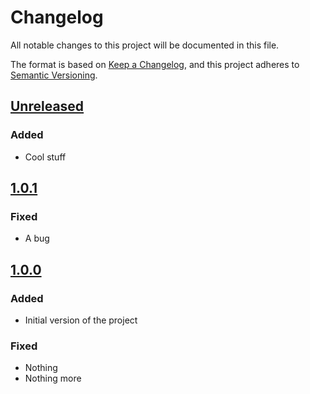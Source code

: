 # Changelog

All notable changes to this project will be documented in this file.

The format is based on [Keep a Changelog](https://keepachangelog.com/en/1.1.0/),
and this project adheres to [Semantic Versioning](https://semver.org/spec/v2.0.0.html).

## [Unreleased]

### Added

- Cool stuff

## [1.0.1]

### Fixed

- A bug

## [1.0.0]

### Added

- Initial version of the project

### Fixed

- Nothing
- Nothing more

[unreleased]: https://github.com/moisout/changelog-create-release/compare/v1.0.1...HEAD
[1.0.1]: https://github.com/moisout/changelog-create-release/compare/v1.0.0...v1.0.1
[1.0.0]: https://github.com/moisout/changelog-create-release/releases/tag/v1.0.0
